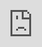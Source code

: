 # Using BigQuery and Machine Learning to analyze Reddit

## Abstract
Gathering deep meaning from images has traditionally been hard. The Google Cloud Vision API can quickly classify images into thousands of categories, detect individual objects, landmarks, animals, and even facial expressions. Combining the vast amount of data on Reddit with this API can produce some interesting results - and lots of data! In this talk we'll show how to build a data analysis pipeline from Reddit, analyze the media with the Cloud Vision API, and stream it into Google BigQuery for real time analysis - all in JavaScript.

## The talk

<iframe src="https://player.vimeo.com/video/191285367" style="position:absolute;left:0;top:0;width:100%;height:100%;" frameborder="0" allowfullscreen></iframe>
